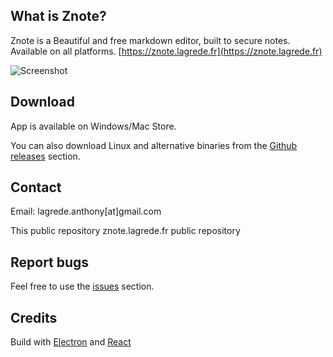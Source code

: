 ## What is Znote?
Znote is a Beautiful and free markdown editor, built to secure notes.
Available on all platforms.
[https://znote.lagrede.fr](https://znote.lagrede.fr)

![Screenshot](https://github.com/alagrede/znote-app/blob/master/screenshot-github.png)

## Download
App is available on Windows/Mac Store.

You can also download Linux and alternative binaries from the [Github releases](https://github.com/alagrede/znote-app/releases) section.

## Contact
Email: lagrede.anthony[at]gmail.com

This public repository
znote.lagrede.fr public repository

## Report bugs
Feel free to use the [issues](https://github.com/alagrede/znote-app/issues) section.

## Credits
Build with [Electron](electronjs.org) and [React](https://fr.reactjs.org/)
